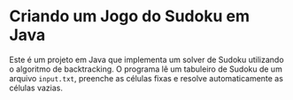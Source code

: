 # Criando um Jogo do Sudoku em Java

Este é um projeto em Java que implementa um solver de Sudoku utilizando o algoritmo de backtracking. O programa lê um tabuleiro de Sudoku de um arquivo `input.txt`, preenche as células fixas e resolve automaticamente as células vazias.
